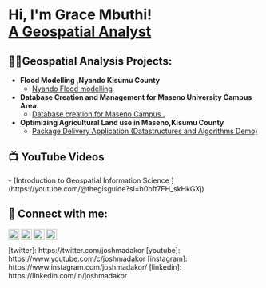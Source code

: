 <h1>Hi, I'm Grace Mbuthi! <br/> <a href="https://www.linkedin.com/in/grace-mbuthi-5a9613360?utm_source=share&utm_campaign=share_via&utm_content=profile&utm_medium=android_app
"> A Geospatial Analyst</a>
<h2>👨‍💻Geospatial Analysis Projects:</h2>

- <b>Flood Modelling ,Nyando Kisumu County</b>
  - [Nyando Flood modelling](https://github.com/GRACEMBUTHI/Flood-Modelling/tree/main)
- <b>Database Creation and Management for Maseno  University Campus Area</b>
  - [Database creation for Maseno Campus .](https://github.com/GRACEMBUTHI/Geodatabase-Creation-and-Management-for-Maseno-Campus-Kisumu./blob/main/README.md)
- <b>Optimizing Agricultural Land use in Maseno,Kisumu County </b>
  - [Package Delivery Application (Datastructures and Algorithms Demo)](https://github.com/joshmadakor1/Package-Delivery-Pathfinding-Algorithm)

<h2>📺 YouTube Videos</h2>
- [Introduction to Geospatial Information Science ](https://youtube.com/@thegisguide?si=b0bft7FH_skHkGXj)


<h2> 🤳 Connect with me:</h2>

<a href="https://www.youtube.com/@TheGISGuide" target="_blank">
  <img align="left" alt="Grace Mbuthi | YouTube" width="22px" src="https://cdn.jsdelivr.net/npm/simple-icons@v3/icons/youtube.svg" />
</a>

<a href="https://x.com/gracembuthi368?t=nZTJij5dGh5xwG_KqYfaww&s=09" target="_blank">
  <img align="left" alt="Grace Mbuthi | Twitter" width="22px" src="https://cdn.jsdelivr.net/npm/simple-icons@v3/icons/twitter.svg" />
</a>

<a href="https://www.linkedin.com/in/grace-mbuthi-5a9613360" target="_blank">
  <img align="left" alt="Grace Mbuthi | LinkedIn" width="22px" src="https://cdn.jsdelivr.net/npm/simple-icons@v3/icons/linkedin.svg" />
</a>

<a href="https://www.instagram.com/gwm_grace?igsh=bWtma3gydHJ5d3Q4" target="_blank">
  <img align="left" alt="Grace Mbuthi | Instagram" width="22px" src="https://cdn.jsdelivr.net/npm/simple-icons@v3/icons/instagram.svg" />
</a>
<br><br>
[twitter]: https://twitter.com/joshmadakor
[youtube]: https://www.youtube.com/c/joshmadakor
[instagram]: https://www.instagram.com/joshmadakor/
[linkedin]: https://linkedin.com/in/joshmadakor

<!--
**joshmadakor1/joshmadakor1** is a ✨ _special_ ✨ repository because its `README.md` (this file) appears on your GitHub profile.

Here are some ideas to get you started:

- 🔭 I’m currently working on ...
- 🌱 I’m currently learning ...
- 👯 I’m looking to collaborate on ...
- 🤔 I’m looking for help with ...
- 💬 Ask me about ...
- 📫 How to reach me: ...
- 😄 Pronouns: ...
- ⚡ Fun fact: ...
-->
